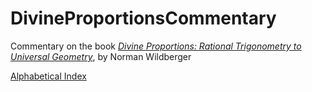 # DivineProportionsCommentary
Commentary on the book [_Divine Proportions: Rational Trigonometry to Universal Geometry_](http://www.wildegg.com/store/p5/product-divine-proportions-book-pdf.html), by Norman Wildberger

[Alphabetical Index](./Content/Indices/0.md)
